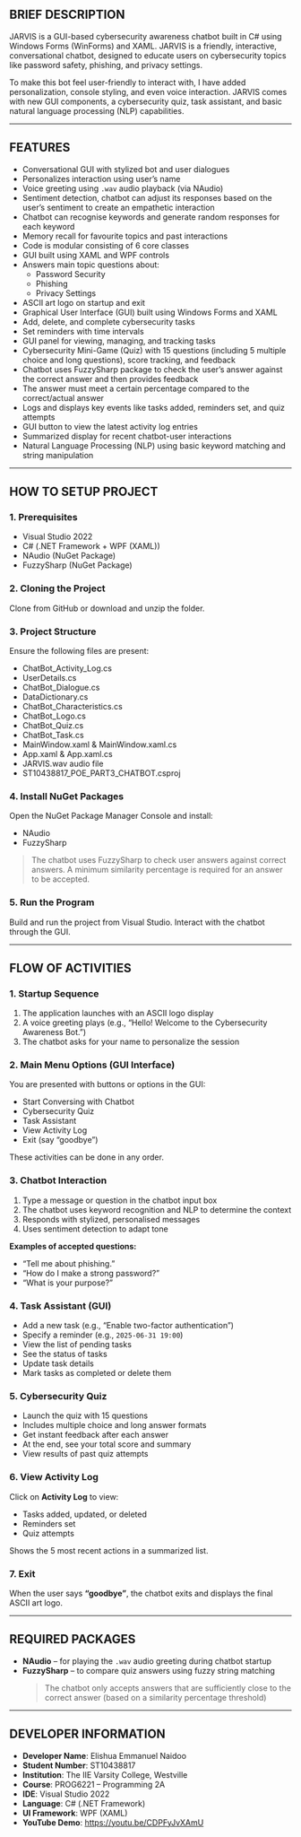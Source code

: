 ## BRIEF DESCRIPTION

JARVIS is a GUI-based cybersecurity awareness chatbot built in C# using Windows Forms (WinForms) and XAML. JARVIS is a friendly, interactive, conversational chatbot, designed to educate users on cybersecurity topics like password safety, phishing, and privacy settings.

To make this bot feel user-friendly to interact with, I have added personalization, console styling, and even voice interaction. JARVIS comes with new GUI components, a cybersecurity quiz, task assistant, and basic natural language processing (NLP) capabilities.

---

## FEATURES

- Conversational GUI with stylized bot and user dialogues  
- Personalizes interaction using user’s name  
- Voice greeting using `.wav` audio playback (via NAudio)  
- Sentiment detection, chatbot can adjust its responses based on the user’s sentiment to create an empathetic interaction  
- Chatbot can recognise keywords and generate random responses for each keyword  
- Memory recall for favourite topics and past interactions  
- Code is modular consisting of 6 core classes  
- GUI built using XAML and WPF controls  
- Answers main topic questions about:
  - Password Security  
  - Phishing  
  - Privacy Settings  
- ASCII art logo on startup and exit  
- Graphical User Interface (GUI) built using Windows Forms and XAML  
- Add, delete, and complete cybersecurity tasks  
- Set reminders with time intervals  
- GUI panel for viewing, managing, and tracking tasks  
- Cybersecurity Mini-Game (Quiz) with 15 questions (including 5 multiple choice and long questions), score tracking, and feedback  
- Chatbot uses FuzzySharp package to check the user’s answer against the correct answer and then provides feedback  
- The answer must meet a certain percentage compared to the correct/actual answer  
- Logs and displays key events like tasks added, reminders set, and quiz attempts  
- GUI button to view the latest activity log entries  
- Summarized display for recent chatbot-user interactions  
- Natural Language Processing (NLP) using basic keyword matching and string manipulation  

---

## HOW TO SETUP PROJECT

### 1. Prerequisites
- Visual Studio 2022  
- C# (.NET Framework + WPF (XAML))  
- NAudio (NuGet Package)  
- FuzzySharp (NuGet Package)  

### 2. Cloning the Project
Clone from GitHub or download and unzip the folder.

### 3. Project Structure
Ensure the following files are present:
- ChatBot_Activity_Log.cs  
- UserDetails.cs  
- ChatBot_Dialogue.cs  
- DataDictionary.cs  
- ChatBot_Characteristics.cs  
- ChatBot_Logo.cs  
- ChatBot_Quiz.cs  
- ChatBot_Task.cs  
- MainWindow.xaml & MainWindow.xaml.cs  
- App.xaml & App.xaml.cs  
- JARVIS.wav audio file  
- ST10438817_POE_PART3_CHATBOT.csproj  

### 4. Install NuGet Packages
Open the NuGet Package Manager Console and install:

- NAudio  
- FuzzySharp  

> The chatbot uses FuzzySharp to check user answers against correct answers. A minimum similarity percentage is required for an answer to be accepted.

### 5. Run the Program
Build and run the project from Visual Studio. Interact with the chatbot through the GUI.

---

## FLOW OF ACTIVITIES

### 1. Startup Sequence
1. The application launches with an ASCII logo display  
2. A voice greeting plays (e.g., “Hello! Welcome to the Cybersecurity Awareness Bot.”)  
3. The chatbot asks for your name to personalize the session  

### 2. Main Menu Options (GUI Interface)
You are presented with buttons or options in the GUI:
- Start Conversing with Chatbot  
- Cybersecurity Quiz  
- Task Assistant  
- View Activity Log  
- Exit (say “goodbye”)  

These activities can be done in any order.

### 3. Chatbot Interaction
1. Type a message or question in the chatbot input box  
2. The chatbot uses keyword recognition and NLP to determine the context  
3. Responds with stylized, personalised messages  
4. Uses sentiment detection to adapt tone  

**Examples of accepted questions:**
- “Tell me about phishing.”  
- “How do I make a strong password?”  
- “What is your purpose?”  

### 4. Task Assistant (GUI)
- Add a new task (e.g., “Enable two-factor authentication”)  
- Specify a reminder (e.g., `2025-06-31 19:00`)  
- View the list of pending tasks  
- See the status of tasks  
- Update task details  
- Mark tasks as completed or delete them  

### 5. Cybersecurity Quiz
- Launch the quiz with 15 questions  
- Includes multiple choice and long answer formats  
- Get instant feedback after each answer  
- At the end, see your total score and summary  
- View results of past quiz attempts  

### 6. View Activity Log
Click on **Activity Log** to view:
- Tasks added, updated, or deleted  
- Reminders set  
- Quiz attempts  

Shows the 5 most recent actions in a summarized list.

### 7. Exit
When the user says **“goodbye”**, the chatbot exits and displays the final ASCII art logo.

---

## REQUIRED PACKAGES

- **NAudio** – for playing the `.wav` audio greeting during chatbot startup  
- **FuzzySharp** – to compare quiz answers using fuzzy string matching  
  > The chatbot only accepts answers that are sufficiently close to the correct answer (based on a similarity percentage threshold)

---

## DEVELOPER INFORMATION

- **Developer Name**: Elishua Emmanuel Naidoo  
- **Student Number**: ST10438817  
- **Institution**: The IIE Varsity College, Westville  
- **Course**: PROG6221 – Programming 2A  
- **IDE**: Visual Studio 2022  
- **Language**: C# (.NET Framework)  
- **UI Framework**: WPF (XAML)  
- **YouTube Demo**: https://youtu.be/CDPFyJvXAmU

